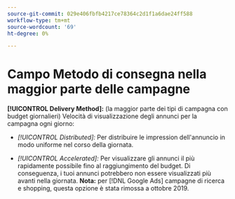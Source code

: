 ```yaml
---
source-git-commit: 029e406fbfb4217ce78364c2d1f1a6dae24ff588
workflow-type: tm+mt
source-wordcount: '69'
ht-degree: 0%

---
```

# Campo Metodo di consegna nella maggior parte delle campagne

**[!UICONTROL Delivery Method]:** (la maggior parte dei tipi di campagna con budget giornalieri) Velocità di visualizzazione degli annunci per la campagna
ogni giorno:

* *[!UICONTROL Distributed]:* Per distribuire le impression dell&#39;annuncio in modo uniforme nel corso della giornata.

* *[!UICONTROL Accelerated]:* Per visualizzare gli annunci il più rapidamente possibile fino al raggiungimento del budget. Di conseguenza, i tuoi annunci potrebbero non essere visualizzati più avanti nella giornata. **Nota:** per [!DNL Google Ads] campagne di ricerca e shopping, questa opzione è stata rimossa a ottobre 2019.

